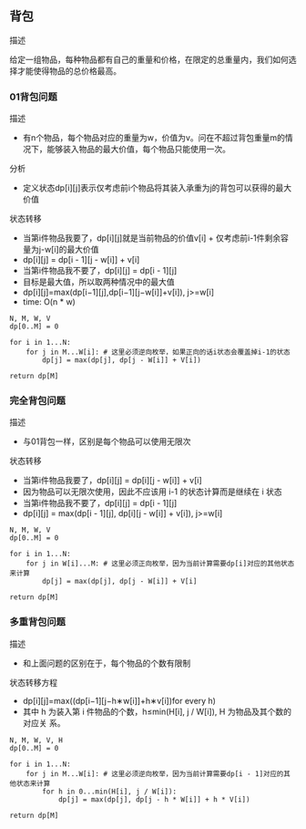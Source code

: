 ## 背包

描述

给定一组物品，每种物品都有自己的重量和价格，在限定的总重量内，我们如何选择才能使得物品的总价格最高。

### 01背包问题

描述
* 有n个物品，每个物品对应的重量为w，价值为v。问在不超过背包重量m的情况下，能够装入物品的最大价值，每个物品只能使用一次。

分析
* 定义状态dp[i][j]表示仅考虑前i个物品将其装入承重为j的背包可以获得的最大价值

状态转移
* 当第i件物品我要了，dp[i][j]就是当前物品的价值v[i] + 仅考虑前i-1件剩余容量为j-w[i]的最大价值
* dp[i][j] = dp[i - 1][j - w[i]] + v[i]
* 当第i件物品我不要了，dp[i][j] = dp[i - 1][j]
* 目标是最大值，所以取两种情况中的最大值
* dp[i][j]=max(dp[i−1][j],dp[i−1][j−w[i]]+v[i]), j>=w[i]
* time: O(n * w)

```
N, M, W, V
dp[0..M] = 0

for i in 1...N:
    for j in M...W[i]: # 这里必须逆向枚举，如果正向的话i状态会覆盖掉i-1的状态
        dp[j] = max(dp[j], dp[j - W[i]] + V[i])

return dp[M]
```

### 完全背包问题

描述
* 与01背包一样，区别是每个物品可以使用无限次

状态转移
* 当第i件物品我要了，dp[i][j] = dp[i][j - w[i]] + v[i]
* 因为物品可以无限次使用，因此不应该用 i-1 的状态计算而是继续在 i 状态
* 当第i件物品我不要了，dp[i][j] = dp[i - 1][j]
* dp[i][j] = max(dp[i - 1][j], dp[i][j - w[i]] + v[i]), j>=w[i]

```
N, M, W, V
dp[0..M] = 0

for i in 1...N:
    for j in W[i]...M: # 这里必须正向枚举，因为当前计算需要dp[i]对应的其他状态来计算
        dp[j] = max(dp[j], dp[j - W[i]] + V[i]

return dp[M]
```

### 多重背包问题

描述
* 和上面问题的区别在于，每个物品的个数有限制

状态转移方程
* dp[i][j]=max((dp[i−1][j−h∗w[i]]+h∗v[i])for every h)
* 其中 h 为装入第 i 件物品的个数，h≤min(H[i], j / W[i]), H 为物品及其个数的对应关 系。

```
N, M, W, V, H
dp[0..M] = 0

for i in 1...N:
    for j in M...W[i]: # 这里必须逆向枚举，因为当前计算需要dp[i - 1]对应的其他状态来计算
        for h in 0...min(H[i], j / W[i]):
            dp[j] = max(dp[j], dp[j - h * W[i]] + h * V[i])

return dp[M]
```

